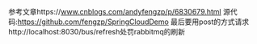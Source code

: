 参考文章https://www.cnblogs.com/andyfengzp/p/6830679.html
源代码:https://github.com/fengzp/SpringCloudDemo
最后要用post的方式请求http://localhost:8030/bus/refresh处罚rabbitmq的刷新
